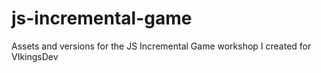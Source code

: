 # js-incremental-game
Assets and versions for the JS Incremental Game workshop I created for VIkingsDev
